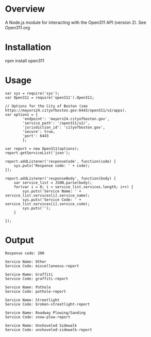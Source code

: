 Overview
========

A Node.js module for interacting with the Open311 API (version 2).  See Open311.org

Installation
============

npm install open311

Usage
=====

	var sys = require('sys');
	var Open311 = require('open311').Open311;
	
	// Options for the City of Boston (see https://mayors24.cityofboston.gov:6443/open311/v2/apps).
	var options = {
			'endpoint': 'mayors24.cityofboston.gov', 
			'service_path': '/open311/v2/', 
			'jurisdiction_id': 'cityofboston.gov', 
			'secure': true,
			'port': 6443
			};
	
	var report = new Open311(options);
	report.getServiceList('json');
	
	report.addListener('responseCode', function(code) {
		sys.puts('Response code: ' + code);
	});
	
	report.addListener('responseBody', function(body) {
		var service_list = JSON.parse(body);
	    for(var i = 0; i < service_list.services.length; i++) {
	        sys.puts('Service Name: ' + service_list.services[i].service_name);
	        sys.puts('Service Code: ' + service_list.services[i].service_code);
	        sys.puts('');
	    }
		
	});


Output
======

	Response code: 200
	
	Service Name: Other
	Service Code: miscellaneous-report
	
	Service Name: Graffiti
	Service Code: graffiti-report
	
	Service Name: Pothole
	Service Code: pothole-report
	
	Service Name: Streetlight
	Service Code: broken-streetlight-report
	
	Service Name: Roadway Plowing/Sanding
	Service Code: snow-plow-report
	
	Service Name: Unshoveled Sidewalk
	Service Code: unshoveled-sidewalk-report

